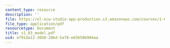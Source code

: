 ```yaml
---
content_type: resource
description: ''
file: https://ol-ocw-studio-app-production.s3.amazonaws.com/courses/1-051-structural-engineering-design-fall-2003/ef91da12305028bd5a78ed3650b904aa_s1_03_model.pdf
file_type: application/pdf
resourcetype: Document
title: s1_03_model.pdf
uid: ef91da12-3050-28bd-5a78-ed3650b904aa
---
```


